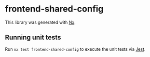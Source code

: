 # frontend-shared-config

This library was generated with [Nx](https://nx.dev).

## Running unit tests

Run `nx test frontend-shared-config` to execute the unit tests via [Jest](https://jestjs.io).
